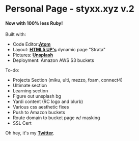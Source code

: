 # Personal Page - styxx.xyz v.2
#### Now with 100% less Ruby!

Built with:

* Code Editor:**[Atom](https://atom.io/)**
* Layout: **[HTML5 UP's](https://html5up.net/)** dynamic page "Strata"
* Pictures: **[Unsplash](https://unsplash.com/)**
* Deployment: Amazon AWS S3 buckets

To-do:

* Projects Section (miku, ulti, mezzo, foam, connect4)
* Ultimate section
* Learning section
* Figure out unsplash bg
* Yardi content (RC logo and blurb)
* Various css aesthetic fixes
* Push to Amazon buckets
* Route domain to bucket page w/ masking
* SSL Cert


Oh hey, it's my **[Twitter](https://www.twitter.com/Styxx__)**.
